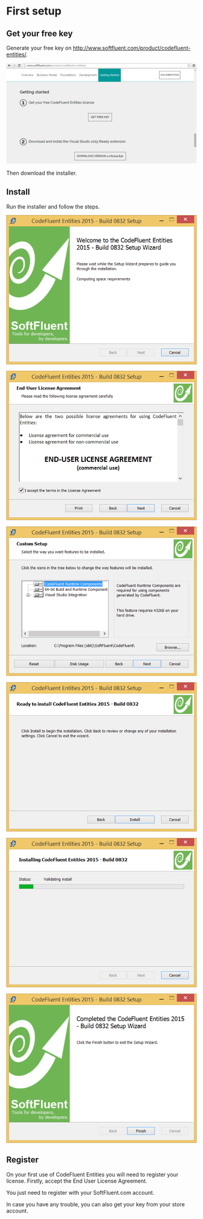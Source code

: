 # First setup

## Get your free key

Generate your free key on http://www.softfluent.com/product/codefluent-entities/.

![](img/first-setup/first-setup-01.png)

Then download the installer.

## Install

Run the installer and follow the steps.

![](img/first-setup/first-setup-02.png)

![](img/first-setup/first-setup-03.png)

![](img/first-setup/first-setup-04.png)

![](img/first-setup/first-setup-05.png)

![](img/first-setup/first-setup-06.png)

![](img/first-setup/first-setup-07.png)


## Register

On your first use of CodeFluent Entities you will need to register your license. Firstly, accept the End User License Agreement.


You just need to register with your SoftFluent.com account.

In case you have any trouble, you can also get your key from your store account.
